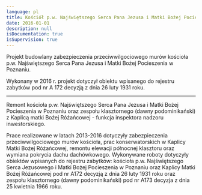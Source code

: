 ```yaml
---
language: pl
title: Kościół p.w. Najświętszego Serca Pana Jezusa i Matki Bożej Pocieszenia w Poznaniu
date: 2016-01-01
description: null
isDocumentation: true
isSupervision: true
---
```


Projekt budowlany zabezpieczenia przeciwwilgociowego murów kościoła p.w. Najświętszego Serca Pana Jezusa i Matki Bożej Pocieszenia  w Poznaniu.

Wykonany w 2016 r. projekt dotyczył obiektu  wpisanego do rejestru zabytków pod nr A 172 decyzją z dnia 26 luty 1931 roku.

---

Remont  kościoła p.w. Najświętszego Serca Pana Jezusa i Matki Bożej Pocieszenia w Poznaniu oraz zespołu klasztornego (dawny podominikański) z Kaplicą matki Bożej Różańcowej - funkcja inspektora nadzoru inwestorskiego.

Prace realizowane w latach 2013-2016 dotyczyły zabezpieczenia przeciwwilgociowego murów kościoła, prac konserwatorskich w Kaplicy Matki Bożej Różańcowej, remontu elewacji północnej klasztoru oraz wymiana pokrycia dachu dachówkowego. Wykonywane roboty  dotyczyły obiektów  wpisanych do rejestru zabytków: kościoła p.w. Najświętszego Serca Jezusowego i Matki Bożej Pocieszenia w Poznaniu oraz Kaplicy Matki Bożej Różańcowej pod nr  A172 decyzją z dnia 26 luty 1931 roku oraz zespołu klasztornego (dawny podominikański) pod nr A173 decyzja z dnia 25 kwietnia 1966 roku.
